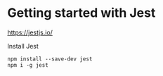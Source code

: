 # Getting started with Jest

https://jestjs.io/

Install Jest

    npm install --save-dev jest
    npm i -g jest
